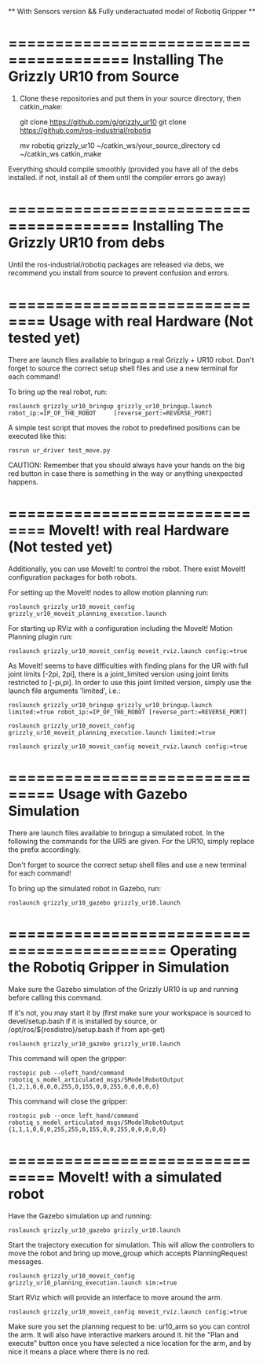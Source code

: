 ** With Sensors version && Fully underactuated model of Robotiq Gripper **

=======================================
Installing The Grizzly UR10 from Source
=======================================

1. Clone these repositories and put them in your source directory, then catkin_make:

    git clone https://github.com/g/grizzly_ur10
    git clone https://github.com/ros-industrial/robotiq

    mv robotiq grizzly_ur10 ~/catkin_ws/your_source_directory
    cd ~/catkin_ws
    catkin_make

Everything should compile smoothly (provided you have all of the debs installed. if not, install all of them until the compiler errors go away)


=======================================
Installing The Grizzly UR10 from debs
=======================================

Until the ros-industrial/robotiq packages are released via debs, we recommend you install from source to prevent confusion and errors.


==============================
Usage with real Hardware (Not tested yet)
==============================

There are launch files available to bringup a real Grizzly + UR10 robot.
Don't forget to source the correct setup shell files and use a new terminal for each command!

To bring up the real robot, run:

    roslaunch grizzly_ur10_bringup grizzly_ur10_bringup.launch robot_ip:=IP_OF_THE_ROBOT     [reverse_port:=REVERSE_PORT]

A simple test script that moves the robot to predefined positions can be executed like this:

    rosrun ur_driver test_move.py

CAUTION:
Remember that you should always have your hands on the big red button in case there is something in the way or anything unexpected happens.

==============================
MoveIt! with real Hardware (Not tested yet)
==============================

Additionally, you can use MoveIt! to control the robot.
There exist MoveIt! configuration packages for both robots.

For setting up the MoveIt! nodes to allow motion planning run:

    roslaunch grizzly_ur10_moveit_config grizzly_ur10_moveit_planning_execution.launch

For starting up RViz with a configuration including the MoveIt! Motion Planning plugin run:

    roslaunch grizzly_ur10_moveit_config moveit_rviz.launch config:=true

As MoveIt! seems to have difficulties with finding plans for the UR with full joint limits [-2pi, 2pi], there is a joint_limited version using joint limits restricted to [-pi,pi]. In order to use this joint limited version, simply use the launch file arguments 'limited', i.e.:

    roslaunch grizzly_ur10_bringup grizzly_ur10_bringup.launch limited:=true robot_ip:=IP_OF_THE_ROBOT [reverse_port:=REVERSE_PORT]

    roslaunch grizzly_ur10_moveit_config grizzly_ur10_moveit_planning_execution.launch limited:=true

    roslaunch grizzly_ur10_moveit_config moveit_rviz.launch config:=true


===============================
Usage with Gazebo Simulation
===============================

There are launch files available to bringup a simulated robot.
In the following the commands for the UR5 are given. For the UR10, simply replace the prefix accordingly.

Don't forget to source the correct setup shell files and use a new terminal for each command!

To bring up the simulated robot in Gazebo, run:

    roslaunch grizzly_ur10_gazebo grizzly_ur10.launch


===========================================
Operating the Robotiq Gripper in Simulation
===========================================

Make sure the Gazebo simulation of the Grizzly UR10 is up and running before calling this command.

If it's not, you may start it by (first make sure your workspace is sourced to devel/setup.bash if it is installed by source, or /opt/ros/${rosdistro}/setup.bash if from apt-get)

    roslaunch grizzly_ur10_gazebo grizzly_ur10.launch

This command will open the gripper:  

    rostopic pub --oleft_hand/command robotiq_s_model_articulated_msgs/SModelRobotOutput {1,2,1,0,0,0,0,255,0,155,0,0,255,0,0,0,0,0}

This command will close the gripper: 

    rostopic pub --once left_hand/command robotiq_s_model_articulated_msgs/SModelRobotOutput {1,1,1,0,0,0,255,255,0,155,0,0,255,0,0,0,0,0}

===============================
MoveIt! with a simulated robot
===============================

Have the Gazebo simulation up and running: 

    roslaunch grizzly_ur10_gazebo grizzly_ur10.launch

Start the trajectory execution for simulation. This will allow the controllers to move the robot and bring up move_group which accepts PlanningRequest messages.

    roslaunch grizzly_ur10_moveit_config grizzly_ur10_planning_execution.launch sim:=true

Start RViz which will provide an interface to move around the arm.

    roslaunch grizzly_ur10_moveit_config moveit_rviz.launch config:=true

Make sure you set the planning request to be: ur10_arm so you can control the arm. It will also have interactive markers around it. hit the "Plan and execute" button once you have selected a nice location for the arm, and by nice it means a place where there is no red. 







